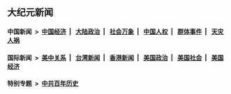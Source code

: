## 大纪元新闻

#### 中国新闻 &nbsp;>&nbsp; [中国经济](indexes/ncid283/README.md?07142045) &nbsp;| &nbsp; [大陆政治](indexes/ncid277/README.md?07142045) &nbsp;| &nbsp; [社会万象](indexes/ncid282/README.md?07142045) &nbsp;| &nbsp; [中国人权](indexes/ncid278/README.md?07142045) &nbsp;| &nbsp; [群体事件](indexes/ncid279/README.md?07142045) &nbsp;| &nbsp; [天灾人祸](indexes/ncid280/README.md?07142045)

#### 国际新闻 &nbsp;>&nbsp; [美中关系](indexes/nf1412576/README.md?07142045) &nbsp;| &nbsp; [台湾新闻](indexes/ncid1349361/README.md?07142045) &nbsp;| &nbsp; [香港新闻](indexes/ncid1349362/README.md?07142045) &nbsp;| &nbsp; [美国政治](indexes/ncid1078159/README.md?07142045) &nbsp;| &nbsp; [美国社会](indexes/ncid1078160/README.md?07142045) &nbsp;| &nbsp; [美国经济](indexes/ncid1078158/README.md?07142045)

#### 特别专题 &nbsp;>&nbsp; [中共百年历史](https://github.com/easy2view/epoch-special/blob/master/README.md?07142045)  
